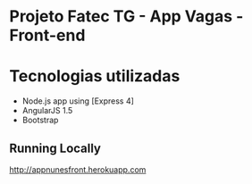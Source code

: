 # Projeto Fatec TG - App Vagas - Front-end

# Tecnologias utilizadas
- Node.js app using [Express 4]
- AngularJS 1.5
- Bootstrap

## Running Locally
http://appnunesfront.herokuapp.com



